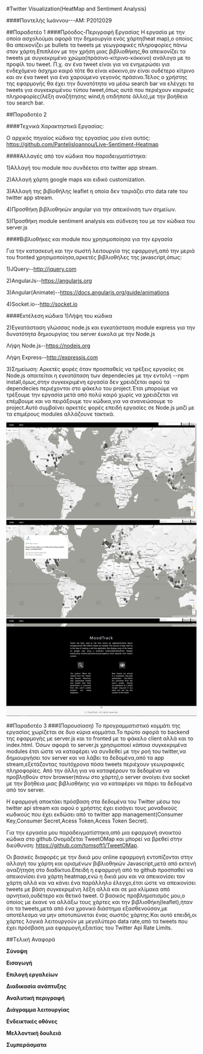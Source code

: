 #Twitter Visualization(HeatMap and Sentiment Analysis)

####Παντελής Ιωάννου---ΑΜ: P2012029


##Παραδοτέο 1
####Πρόοδος-Περιγραφή Εργασίας
Η εργασία με την οποία ασχολούμαι αφορά την δημιουργία ενός χάρτη(heat map),ο οποίος θα απεικονίζει με bullets τα tweets με γεωγραφικές πληροφορίες πάνω στον χάρτη.Επιπλέον με την χρήση μιας βιβλιοθήκης,θα απεικονίζει τα tweets με συγκεκριμένο χρώμα(πράσινο-κίτρινο-κόκκινο) ανάλογα με το προφίλ του tweet. Π.χ. αν ένα tweet είναι για να ενημερώσει για ενδεχόμενο άσχημο καιρό τότε θα είναι κόκκινο,αν είναι ουδέτερο κίτρινο και αν ένα tweet για ένα χαρούμενο γεγονός πράσινο.Τέλος ο χρήστης της εφαρμογής θα έχει την δυνατότητα να μέσω search bar να ελέγχει τα tweets για συγκεκριμένου τύπου tweet,όπως αυτά που περιέχουν καιρικές πληροφορίες(λέξη αναζήτησης wind,ή οτιδήποτε άλλο),με την βοήθεια του search bar.

##Παραδοτέο 2

####Τεχνικά Χαρακτηστικά Εργασίας:

Ο αρχικός πηγαίος κώδικα της εργασίας μου είνα αυτός: https://github.com/PantelisIoannou/Live-Sentiment-Heatmap

####Αλλαγές από τον κώδικα που παραδειγματίστηκα:

1)Αλλαγή του module που συνδέεται στο twitter app stream.

2)Αλλαγή χάρτη google maps και ειδικό customization.

3)Αλλαγή της βιβίοθήλης leaflet η οποία δεν ταιριάζει στο data rate του twitter app stream.

4)Προσθήκη βιβλιοθηκών angular για την απεικόνιση των σημείων.

5)Προσθήκη module sentiment analysis και σύδνεση του με τον κώδικα του server.js

####Βιβλιοθήκες και module που χρησιμοποίησα για την εργασία

Για την κατασκευή και την σωστή λειτουργία της εφαρμογή,από την μεριά του fronted χρησιμοποίησα,αρκετές βιβλιοθήλες της javascript,όπως:

1)JQuery--http://jquery.com

2)AngularJs--https://angularjs.org

3)Angular(Animate)--https://docs.angularjs.org/guide/animations

4)Socket.io--http://socket.io

####Εκτέλεση κώδικα
1)Λήψη του κώδικα

2)Εγκατάσταση γλώσσας node.js και εγκατάσταση module express για την δυνατότητα δημιουργίας του server έυκολα με την Node.js

Λήψη Node.js--https://nodejs.org

Λήψη Express--http://expressjs.com

3)Σημείωση: Αρκετές φορές όταν προσπαθείς να τρέξεις εργασίες σε Node.js απαιτείται η εγκατάταση των dependecies με την εντολή --npm install,όμως,στην συγκεκριμένη εργασία δεν χρειάζεται αφού τα dependecies περιέχονται στο φάκελο του project.Έτσι μπορούμε να τρέξουμε την εργασία μετά από πολύ καιρό χωρίς να χρειάζεται να επέμβουμε και να πειράξουμε τον κώδικα,για να ανανεώσουμε το project.Αυτό συμβαίνει αρκετές φορές επειδή εργασίες σε Node.js μαζί με τα επιμέρους modules αλλάζουνε τακτικά.

![Image](https://github.com/PantelisIoannou/images/blob/master/Thesis1.png)
![Image](https://github.com/PantelisIoannou/images/blob/master/Thesis3.PNG)
![Image](https://github.com/PantelisIoannou/images/blob/master/Thesis2.png)

##Παραδοτέο 3
###(Παρουσίαση)
Το προγραμματιστικό κομμάτι της εργασίας χωρίζεται σε δυο κύρια κομμάτια.Το πρώτο αφορά το backend της εφαρμογής με server.js και το fronted με το φάκελο client αλλά και το index.html.
Όσων αφορά το server.js χρησιμοποεί κάποια συγκεκριμένα modules έτσι ώστε να καταφέρει να συνδεθεί με την ροή του twitter,να δημιουργήσει τον server και να λάβει τα δεδομένα,από τα app stream,εξετάζοντας ταυτόχρονα πόσα tweets περιέχουν γεωγραφικές πληροφορίες.
Από την άλλη για να καταφέρουν τα δεδομένα να προβληθούν στον browser(πάνω στο χάρτη),ο server ανοίγει ένα socket με την βοήθεια μιας βιβλιοθήκης για να καταφέρει να πάρει τα δεδομένα από τον server.

Η εφαρμογή αποκτάει πρόσβαση στα δεδομένα του Twitter μέσω του twitter api stream και αφού o χρήστης έχει εισάγει τους μοναδικούς κωδικούς που έχει εκδώσει από το twitter app management(Consumer Key,Consumer Secret,Acess Token,Acess Token Secret).

Για την εργασία μου παραδειγματίστηκα,από μια εφαρμογή ανοικτού κώδικα στο github.Ονομάζεται TweetOMap και μπορεί να βρεθεί στην διεύθυνση: https://github.com/tomsoft1/TweetOMap.

Οι βασικές διαφορές με την δικιά μου online εφαρμογή εντοπίζονται στην αλλαγή του χάρτη και ορισμένων βιβλιοθηκών Javascript,μετά από εκτενή αναζήτηση στο διαδίκτυο.Επειδή η εφαρμογή από το github προσπαθεί να απεικονίσει ένα χάρτη heatmap,ενώ η δικιά μου και να απεικονίσει τον χάρτη αλλά και να κάνει ένα παράλληλο έλεγχο,έτσι ώστε να απεικονίσει tweets με βάση συγκεκριμένη λέξη αλλά και σε μια κλίμακα από αρνητικό,ουδέτερο και θετικό tweet.
Ο βασικός προβληματισμός μου,ο οποίος με έκανε να αλλάξω τους χάρτες και την βιβλιοθήκη(leaflet),ήταν ότι τα tweets,μετά από ένα χρονικό διάστημα εξασθενούσαν,με αποτέλεσμα να μην αποτυπώνεται ένας σωστός χάρτης.Και αυτό επειδή,οι χάρτες λογικά λειτουργούν με μεγαλύτερο data rate,από τα tweets που έχει πρόσβαση μια εφαρμογή,εξαιτίας του Twitter Api Rate Limits.



##Tελική Αναφορά

**Σύνοψη**


**Εισαγωγή**


**Επιλογή εργαλείων**


**Διαδικασία ανάπτυξης**


**Αναλυτική περιγραφή**


**Διάγραμμα λειτουργίας**


**Ενδεικτικές οθόνες**


**Μελλοντική δουλειά**


**Συμπεράσματα**


